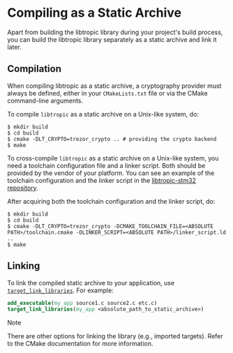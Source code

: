 # Compiling as a Static Archive
Apart from building the libtropic library during your project's build process, you can build the libtropic library separately as a static archive and link it later.

## Compilation
When compiling libtropic as a static archive, a cryptography provider must always be defined, either in your `CMakeLists.txt` file or via the CMake command-line arguments.

To compile `libtropic` as a static archive on a Unix-like system, do:

```shell
$ mkdir build
$ cd build
$ cmake -DLT_CRYPTO=trezor_crypto .. # providing the crypto backend
$ make
```

To cross-compile `libtropic` as a static archive on a Unix-like system, you need a toolchain configuration file and a linker script. Both should be provided by the vendor of your platform. You can see an example of the toolchain configuration and the linker script in the [libtropic-stm32 repository](https://github.com/tropicsquare/libtropic-stm32).

After acquiring both the toolchain configuration and the linker script, do:

```shell
$ mkdir build
$ cd build
$ cmake -DLT_CRYPTO=trezor_crypto -DCMAKE_TOOLCHAIN_FILE=<ABSOLUTE PATH>/toolchain.cmake -DLINKER_SCRIPT=<ABSOLUTE PATH>/linker_script.ld ..
$ make
```

## Linking
To link the compiled static archive to your application, use [`target_link_libraries`](https://cmake.org/cmake/help/latest/command/target_link_libraries.html). For example:

```cmake
add_executable(my_app source1.c source2.c etc.c)
target_link_libraries(my_app <absolute_path_to_static_archive>)
```

> [!NOTE]
> There are other options for linking the library (e.g., imported targets). Refer to the CMake documentation for more information.

